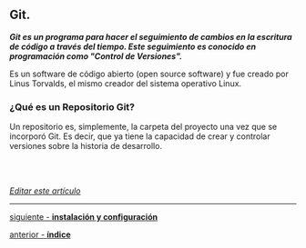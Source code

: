 ## Git.

_**Git es un programa para hacer el seguimiento de cambios en la escritura de código 
a través del tiempo.
Este seguimiento es conocido en programación como "Control de Versiones".**_

Es un software de código abierto (open source software) y fue creado por Linus Torvalds, 
el mismo creador del sistema operativo Linux.

### ¿Qué es un Repositorio Git?

Un repositorio es, simplemente, la carpeta del proyecto una vez que se incorporó Git.
Es decir, que ya tiene la capacidad de crear y controlar versiones sobre la historia de desarrollo.

<br>
<br>

<em>[Editar este artículo](https://github.com/Pandawebs/Git-y-GitHub-elemental/edit/master/git-concepto-repositorios.md)</em>

<hr>

[siguiente - **instalación y configuración**](https://github.com/Pandawebs/Git-y-GitHub-elemental/blob/master/instalacion-y-configuracion-de-git.md) 

[anterior - **índice**](https://github.com/Pandawebs/Git-y-GitHub-elemental/blob/master/README.md) 
